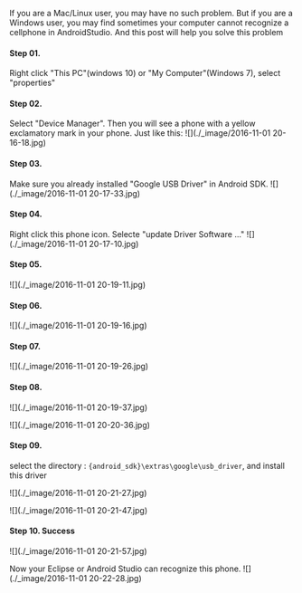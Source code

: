 If you are a Mac/Linux user, you may have no such problem. But if you are a Windows user, you may find sometimes your computer cannot recognize a cellphone in AndroidStudio.  And this post will help you solve this problem

#### Step 01. 
Right click "This PC"(windows 10) or "My Computer"(Windows 7), select "properties"

#### Step 02. 
Select "Device Manager". Then you will see a phone with a yellow exclamatory mark in your phone. Just like this:
![](./_image/2016-11-01 20-16-18.jpg)
#### Step 03.
Make sure you already installed "Google USB Driver" in Android SDK.
![](./_image/2016-11-01 20-17-33.jpg)


#### Step 04. 
Right click this phone icon. Selecte "update Driver Software ..."
![](./_image/2016-11-01 20-17-10.jpg)

#### Step 05. 
![](./_image/2016-11-01 20-19-11.jpg)


#### Step 06. 
![](./_image/2016-11-01 20-19-16.jpg)


#### Step 07. 
![](./_image/2016-11-01 20-19-26.jpg)



#### Step 08. 
![](./_image/2016-11-01 20-19-37.jpg)

![](./_image/2016-11-01 20-20-36.jpg)
#### Step 09.  
select the directory :  `{android_sdk}\extras\google\usb_driver`, and install this driver

![](./_image/2016-11-01 20-21-27.jpg)

![](./_image/2016-11-01 20-21-47.jpg)


#### Step 10. Success
![](./_image/2016-11-01 20-21-57.jpg)

Now your Eclipse or Android Studio can recognize this phone.
![](./_image/2016-11-01 20-22-28.jpg)


  


